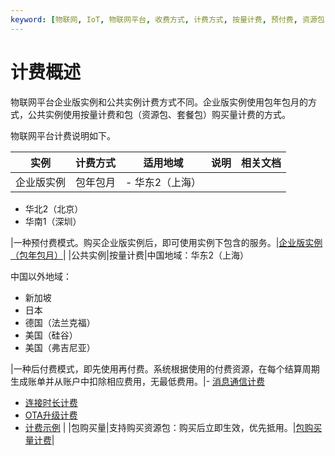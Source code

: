 ```yaml
---
keyword: [物联网, IoT, 物联网平台, 收费方式, 计费方式, 按量计费, 预付费, 资源包]
---
```


# 计费概述

物联网平台企业版实例和公共实例计费方式不同。企业版实例使用包年包月的方式，公共实例使用按量计费和包（资源包、套餐包）购买量计费的方式。

物联网平台计费说明如下。

|实例|计费方式|适用地域|说明|相关文档|
|--|----|----|--|----|
|企业版实例|包年包月|-   华东2（上海）
-   华北2（北京）
-   华南1（深圳）

|一种预付费模式。购买企业版实例后，即可使用实例下包含的服务。|[企业版实例（包年包月）](/cn.zh-CN/产品定价/企业版实例（包年包月）.md)|
|公共实例|按量计费|中国地域：华东2（上海）

中国以外地域：

-   新加坡
-   日本
-   德国（法兰克福）
-   美国（硅谷）
-   美国（弗吉尼亚）

|一种后付费模式，即先使用再付费。系统根据使用的付费资源，在每个结算周期生成账单并从账户中扣除相应费用，无最低费用。|-   [消息通信计费](/cn.zh-CN/产品定价/公共实例/按量计费/消息通信计费.md)
-   [连接时长计费](/cn.zh-CN/产品定价/公共实例/按量计费/连接时长计费.md)
-   [OTA升级计费](/cn.zh-CN/产品定价/公共实例/按量计费/OTA升级计费.md)
-   [计费示例](/cn.zh-CN/产品定价/公共实例/按量计费/计费示例.md) |
|包购买量|支持购买资源包：购买后立即生效，优先抵用。|[包购买量计费](/cn.zh-CN/产品定价/公共实例/包购买量计费.md)|

